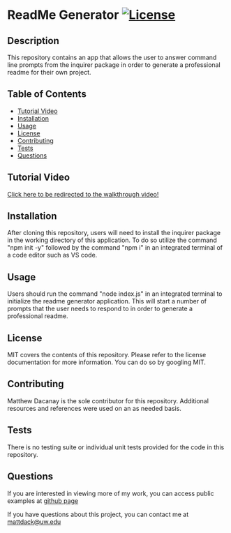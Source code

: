 # ReadMe Generator [![License](https://img.shields.io/badge/License-Apache_2.0-blue.svg)](https://opensource.org/licenses/Apache-2.0)

## Description
This repository contains an app that allows the user to answer command line prompts from the inquirer package in order to generate a professional readme for their own project.

## Table of Contents

- [Tutorial Video](#tutorial-video)
- [Installation](#installation)
- [Usage](#usage)
- [License](#license)
- [Contributing](#contributing)
- [Tests](#tests)
- [Questions](#questions)

## Tutorial Video
[Click here to be redirected to the walkthrough video!](https://drive.google.com/file/d/17-7GtjcRUyps9j5kB170fwLHujMIZFjN/view)

## Installation
After cloning this repository, users will need to install the inquirer package in the working directory of this application. To do so utilize the command "npm init -y" followed by the command "npm i" in an integrated terminal of a code editor such as VS code.

## Usage
Users should run the command "node index.js" in an integrated terminal to initialize the readme generator application. This will start a number of prompts that the user needs to respond to in order to generate a professional readme.

## License
MIT covers the contents of this repository. Please refer to the license documentation for more information. You can do so by googling MIT.

## Contributing
Matthew Dacanay is the sole contributor for this repository. Additional resources and references were used on an as needed basis.

## Tests
There is no testing suite or individual unit tests provided for the code in this repository.

## Questions
If you are interested in viewing more of my work, you can access public examples at [github page](https://github.com/mattdack)

If you have questions about this project, you can contact me at mattdack@uw.edu
